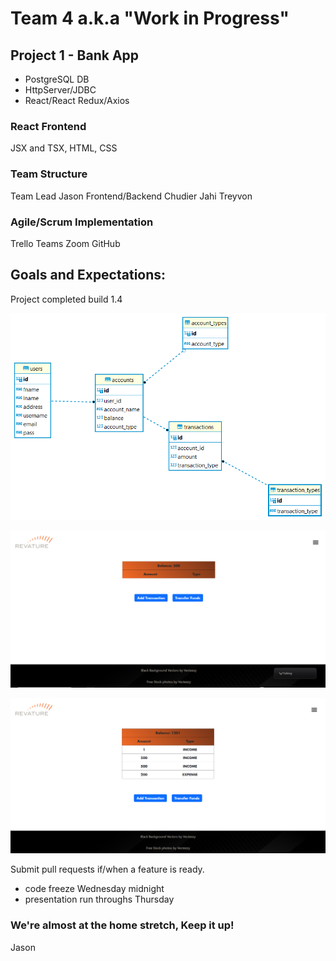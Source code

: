 # Team 4 a.k.a "Work in Progress"

## Project 1 - Bank App
* PostgreSQL DB
* HttpServer/JDBC
* React/React Redux/Axios


### React Frontend
JSX and TSX, HTML, CSS

### Team Structure
Team Lead
Jason
Frontend/Backend
Chudier
Jahi
Treyvon

### Agile/Scrum Implementation
Trello
Teams
Zoom
GitHub


## Goals and Expectations:
Project completed build 1.4


![DB Schema v.2](https://github.com/230123-UTA-SH-Java-React-AWS/Team4Project1/blob/1afa35a0992c4334a837c03373cc11aed10059fd/DB/postgres%20-%20Team4Project1build1.1.png)

![Account](https://github.com/230123-UTA-SH-Java-React-AWS/Team4Project1/blob/1afa35a0992c4334a837c03373cc11aed10059fd/screenshots/accountb-Screenshot%202023-02-28%20171603.png)

![History](https://github.com/230123-UTA-SH-Java-React-AWS/Team4Project1/blob/1afa35a0992c4334a837c03373cc11aed10059fd/screenshots/history-Screenshot%202023-02-28%20172538.png)


Submit pull requests if/when a feature is ready.

* code freeze Wednesday midnight
* presentation run throughs Thursday


### We're almost at the home stretch, Keep it up!
Jason


